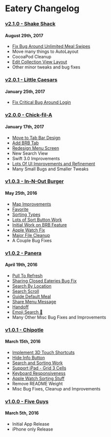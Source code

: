 # Eatery Changelog

### [v2.1.0 - Shake Shack](https://github.com/cuappdev/eatery/compare/v2.0.1...v2.1.0)
#### August 29th, 2017
- [Fix Bug Around Unlimited Meal Swipes](https://github.com/cuappdev/eatery/commit/92d5e0f5ceda4d765e2a7867f33334e819e404b5)
- Move many things to AutoLayout
- CocoaPod Cleanup
- [Edit Collection View Layout](https://github.com/cuappdev/eatery/commit/eec5259e6f0f1f333778e6aef68a3f3d4762cd71)
- Other minor tweaks and bug fixes

### [v2.0.1 - Little Caesars](https://github.com/cuappdev/eatery/compare/v2.0.0...v2.0.1)
#### January 25th, 2017
- [Fix Critical Bug Around Login](https://github.com/cuappdev/eatery/commit/9221309ccf1fb36b64cf77e9cf110855c56aab4f)

### [v2.0.0 - Chick-fil-A](https://github.com/cuappdev/eatery/compare/v1.0.3...v2.0.0)
#### January 17th, 2017
- [Move to Tab Bar Design](https://github.com/cuappdev/eatery/commit/9fd737c36e128626d5758f4248f81b850a40eb31)
- [Add BRB Tab](https://github.com/cuappdev/eatery/commit/96a2888f3a2466921ad68088bb4c3c8519898410)
- [Redesign Menu Screen](https://github.com/cuappdev/eatery/commit/06d87798ba03a9c8da1872b6f61e845df8a5b739)
- New Search View
- Swift 3.0 Improvements
- [Lots Of UI Improvements and Refinement](https://github.com/cuappdev/eatery/commit/0cde03595e5763334427b2b2d47b94ed4138bb4d)
- Many Small Bugs and Smaller Tweaks

### [v1.0.3 - In-N-Out Burger](https://github.com/cuappdev/eatery/compare/v1.0.2...v1.0.3)
#### May 25th, 2016
- [Map Improvements](https://github.com/cuappdev/eatery/commit/76efd074149164776fcb6ad282e28ff6ce6671a5)
- [Favorite](https://github.com/cuappdev/eatery/commit/81fad2efa6b9bb59bc18a620791f6bb2e9e6badf)
- [Sorting Types](https://github.com/cuappdev/eatery/commit/861d0911f1b5d58c68aa27878dbc5c9d2b8f9d42)
- [Lots of Sort Button Work](https://github.com/cuappdev/eatery/commit/23016de3cd00bbcab139dd32f890ee9be57709ad)
- [Initial Work on BRB Feature](https://github.com/cuappdev/eatery/commit/562525450a4a746f6b3ab158c262b189d6c96e92)
- [Apple Watch Fix](https://github.com/cuappdev/eatery/commit/a2f3a7908fe7e278d6365a7e918508ebbfef309d)
- [Major File Cleanup](https://github.com/cuappdev/eatery/commit/e52da72ffcc3444b1575691cf4ce4220f77f7cd1)
- A Couple Bug Fixes

### [v1.0.2 - Panera](https://github.com/cuappdev/eatery/compare/v1.0.1...v1.0.2)
#### April 19th, 2016
- [Pull To Refresh](https://github.com/cuappdev/eatery/commit/ae26ef8daa10017f45ae55e3c3034925b6839ea8)
- [Sharing Closed Eateries Bug Fix](https://github.com/cuappdev/eatery/commit/c6be9312be3505b1220c37e773d9e334db772f91)
- [Search By Location](https://github.com/cuappdev/eatery/commit/2846ee509aea0a866014d862a09641b4aebc985d)
- [Search Scroll](https://github.com/cuappdev/eatery/commit/0ad13de3f08cf93fff87c85305ad72e39b566500)
- [Guide Default Meal](https://github.com/cuappdev/eatery/commit/d0b898d0fed218786cd8365442c3123d09e733d9)
- [Share Menu Message](https://github.com/cuappdev/eatery/commit/3274476a3ae82b94f09bde59f03e04622762c0a3)
- [Handoff](https://github.com/cuappdev/eatery/commit/464fd7caf5c2ad1bd4cb62fb6e949c538eed2a19)
- [Emoji Search 🐔](https://github.com/cuappdev/eatery/commit/7eeff9b371e6f5e41eca96a262410a062d8b636e)
- Many Other Misc Bug Fixes and Improvements

### [v1.0.1 - Chipotle](https://github.com/cuappdev/eatery/compare/v1.0.0...v1.0.1)
#### March 15th, 2016
- [Implement 3D Touch Shortcuts](https://github.com/cuappdev/eatery/commit/1bfc48df938d58ae601223fb1eff120ea6b0c058)
- [Hide Info Button](https://github.com/cuappdev/eatery/commit/aa31f0a6e8a8d26d65cf9c67e79b3414307751ae)
- [Search and Sorting Work](https://github.com/cuappdev/eatery/commit/2fc2698f505baf4faf5ad88dfc5e34bf3c117a16)
- [Support iPad - Grid 3 Cells ](https://github.com/cuappdev/eatery/commit/73b54784d3ef555b9af4f6608e6e1c6926d1f4d1)
- [Keyboard Responsiveness](https://github.com/cuappdev/eatery/commit/bdff3c0f668b782b81a09141f026b1c97d90b619)
- [Apple Watch Sorting Stuff](https://github.com/cuappdev/eatery/commit/2ab8a9bc39fbe77dd4d7012da4d0792eef8b6f66)
- Remove README Weight
- Misc Bug Fixes, Cleanup and Improvements


### [v1.0.0 - Five Guys](https://github.com/cuappdev/eatery/compare/3206a59...v1.0.0)
#### March 5th, 2016
- Initial App Release
- iPhone only Release
